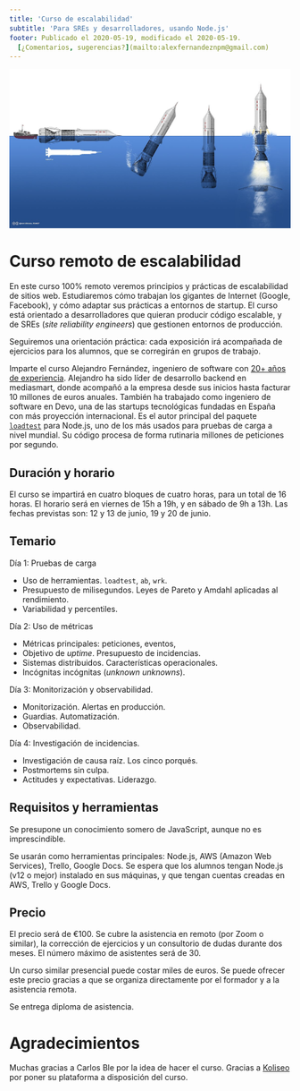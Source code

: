 ```yaml
---
title: 'Curso de escalabilidad'
subtitle: 'Para SREs y desarrolladores, usando Node.js'
footer: Publicado el 2020-05-19, modificado el 2020-05-19.
  [¿Comentarios, sugerencias?](mailto:alexfernandeznpm@gmail.com)
---
```


![[Fuente: Wikipedia](https://commons.wikimedia.org/wiki/File:Sea-Dragon.jpg).](pics/escalabilidad-sea-dragon.jpg "Concepto de cohete Sea Dragon, con despegue acuático.")

# Curso remoto de escalabilidad

En este curso 100% remoto veremos principios y prácticas de escalabilidad de sitios web.
Estudiaremos cómo trabajan los gigantes de Internet (Google, Facebook),
y cómo adaptar sus prácticas a entornos de startup.
El curso está orientado a desarrolladores que quieran producir código escalable,
y de SREs (_site reliability engineers_) que gestionen entornos de producción.

Seguiremos una orientación práctica:
cada exposición irá acompañada de ejercicios para los alumnos,
que se corregirán en grupos de trabajo.

Imparte el curso Alejandro Fernández,
ingeniero de software con [20+ años de experiencia](/cv).
Alejandro ha sido líder de desarrollo backend en mediasmart,
donde acompañó a la empresa desde sus inicios
hasta facturar 10 millones de euros anuales.
También ha trabajado como ingeniero de software en Devo,
una de las startups tecnológicas fundadas en España con más proyección internacional.
Es el autor principal del paquete [`loadtest`](https://www.npmjs.com/package/loadtest) para Node.js,
uno de los más usados para pruebas de carga a nivel mundial.
Su código procesa de forma rutinaria millones de peticiones por segundo.

## Duración y horario

El curso se impartirá en cuatro bloques de cuatro horas,
para un total de 16 horas.
El horario será en viernes de 15h a 19h,
y en sábado de 9h a 13h.
Las fechas previstas son:
12 y 13 de junio,
19 y 20 de junio.

## Temario

Día 1: Pruebas de carga

* Uso de herramientas. `loadtest`, `ab`, `wrk`.
* Presupuesto de milisegundos. Leyes de Pareto y Amdahl aplicadas al rendimiento.
* Variabilidad y percentiles.

Día 2: Uso de métricas

* Métricas principales: peticiones, eventos, 
* Objetivo de _uptime_. Presupuesto de incidencias.
* Sistemas distribuidos. Características operacionales.
* Incógnitas incógnitas (_unknown unknowns_).

Día 3: Monitorización y observabilidad.

* Monitorización. Alertas en producción.
* Guardias. Automatización.
* Observabilidad.

Día 4: Investigación de incidencias.

* Investigación de causa raíz. Los cinco porqués.
* Postmortems sin culpa.
* Actitudes y expectativas. Liderazgo.

## Requisitos y herramientas

Se presupone un conocimiento somero de JavaScript,
aunque no es imprescindible.

Se usarán como herramientas principales:
Node.js, AWS (Amazon Web Services), Trello, Google Docs.
Se espera que los alumnos tengan Node.js (v12 o mejor) instalado en sus máquinas,
y que tengan cuentas creadas en AWS, Trello y Google Docs.

## Precio

El precio será de €100.
Se cubre la asistencia en remoto (por Zoom o similar),
la corrección de ejercicios y un consultorio de dudas durante dos meses.
El número máximo de asistentes será de 30.

Un curso similar presencial puede costar miles de euros.
Se puede ofrecer este precio gracias a que se organiza directamente por el formador
y a la asistencia remota.

Se entrega diploma de asistencia.

# Agradecimientos

Muchas gracias a Carlos Ble por la idea de hacer el curso.
Gracias a [Koliseo](https://www.koliseo.com/) por poner su plataforma a disposición del curso.

